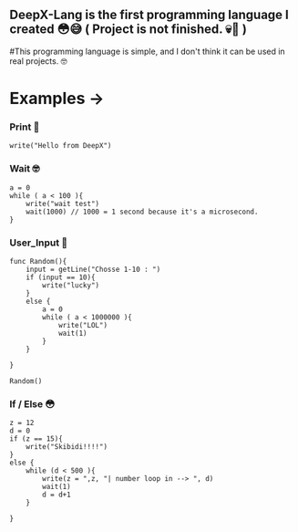 ## DeepX-Lang is the first programming language I created 😳😅 ( Project is not finished. 💀🤫 )

#This programming language is simple, and I don't think it can be used in real projects. 🤓

# Examples ->

### Print 🤡
~~~~
write("Hello from DeepX")
~~~~
### Wait 🤓
~~~~
a = 0
while ( a < 100 ){
    write("wait test")
    wait(1000) // 1000 = 1 second because it's a microsecond.
}
~~~~
### User_Input 🥱
~~~~
func Random(){
    input = getLine("Chosse 1-10 : ")
    if (input == 10){
        write("lucky")
    }
    else {
        a = 0
        while ( a < 1000000 ){
            write("LOL")
            wait(1)
        }
    }

}

Random()
~~~~
### If / Else 😳
~~~~
z = 12 
d = 0
if (z == 15){
    write("Skibidi!!!!")
}
else {
    while (d < 500 ){
        write(z = ",z, "| number loop in --> ", d)
        wait(1)
        d = d+1
    }
    
}
~~~~
